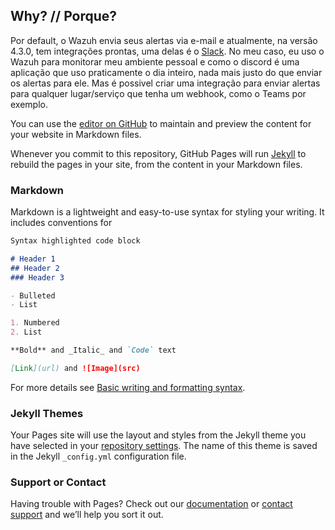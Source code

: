## Why? // Porque?

Por default, o Wazuh envia seus alertas via e-mail e atualmente, na versão 4.3.0, tem integrações prontas, uma delas é o [Slack](https://documentation.wazuh.com/current/proof-of-concept-guide/poc-integrate-slack.html).
No meu caso, eu uso o Wazuh para monitorar meu ambiente pessoal e como o discord é uma aplicação que uso praticamente o dia inteiro, nada mais justo do que enviar os alertas para ele. Mas é possivel criar uma integração para enviar alertas para qualquer lugar/serviço que tenha um webhook, como o Teams por exemplo.


You can use the [editor on GitHub](https://github.com/egn-egn/egn-egn.github.io/edit/main/index.md) to maintain and preview the content for your website in Markdown files.

Whenever you commit to this repository, GitHub Pages will run [Jekyll](https://jekyllrb.com/) to rebuild the pages in your site, from the content in your Markdown files.

### Markdown

Markdown is a lightweight and easy-to-use syntax for styling your writing. It includes conventions for

```markdown
Syntax highlighted code block

# Header 1
## Header 2
### Header 3

- Bulleted
- List

1. Numbered
2. List

**Bold** and _Italic_ and `Code` text

[Link](url) and ![Image](src)
```

For more details see [Basic writing and formatting syntax](https://docs.github.com/en/github/writing-on-github/getting-started-with-writing-and-formatting-on-github/basic-writing-and-formatting-syntax).

### Jekyll Themes

Your Pages site will use the layout and styles from the Jekyll theme you have selected in your [repository settings](https://github.com/egn-egn/egn-egn.github.io/settings/pages). The name of this theme is saved in the Jekyll `_config.yml` configuration file.

### Support or Contact

Having trouble with Pages? Check out our [documentation](https://docs.github.com/categories/github-pages-basics/) or [contact support](https://support.github.com/contact) and we’ll help you sort it out.
